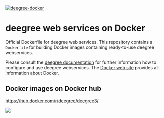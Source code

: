 [![deegree-docker](http://dockeri.co/image/deegree/deegree3)](https://hub.docker.com/r/deegree/deegree3/)
# deegree web services on Docker
Official Dockerfile for deegree web services. This repository contains a ```Dockerfile``` for building Docker images containing ready-to-use deegree webservices.
 
Please consult the [deegree documentation](http://www.deegree.org/Documentation) for further information how to 
configure and use deegree webservices. The [Docker web site](https://www.docker.com/) provides all information 
about Docker.

## Docker images on Docker hub

https://hub.docker.com/r/deegree/deegree3/

[![](https://images.microbadger.com/badges/version/deegree/deegree.svg)](http://microbadger.com/images/deegree/deegree "Get your own version badge on microbadger.com")
